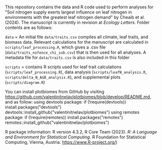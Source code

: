 This repository contains the data and R code used to perform analyses for "Soil nitrogen supply exerts largest influence on leaf nitrogen in environments with the greatest leaf nitrogen demand" by Cheaib et al. (2024). The manuscript is currently in revision at _Ecology Letters_. Folder contents are as follows:

`data` = An initial file `data/traits.csv` compiles all climate, leaf traits, and biomass data. Relevant calculations for the manuscript are calculated in `scripts/leaf_processing.R`, which gives a .csv file (`data/traits_nofence_chi_sub.csv`) that is then used for all analyses. A metadata file for `data/traits.csv` is also included in this folder 

`scripts` = contains R scripts used for leaf trait calculations (`scripts/leaf_processing.R`), data analysis (`scripts/leafN_analysis.R`, `scripts/delta_N_AGB_analysis.R`), and supplemental plots (`scripts/diagram.R`)

You can install plotbiomes from GitHub by visiting https://github.com/valentinitnelav/plotbiomes/blob/develop/README.md, and as follow:
using devtools package:
if (!require(devtools)) install.packages("devtools")
devtools::install_github("valentinitnelav/plotbiomes")
using remotes package:
if (!require(remotes)) install.packages("remotes")
remotes::install_github("valentinitnelav/plotbiomes")


R package information: R version 4.3.2, R Core Team (2023). _R: A Language and Environment for Statistical Computing_. R Foundation for
  Statistical Computing, Vienna, Austria. <https://www.R-project.org/>)